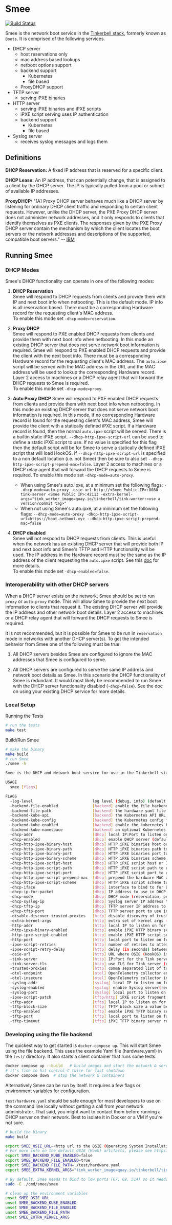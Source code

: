 # Smee

[![Build Status](https://github.com/tinkerbell/smee/workflows/For%20each%20commit%20and%20PR/badge.svg)](https://github.com/tinkerbell/smee/actions?query=workflow%3A%22For+each+commit+and+PR%22+branch%3Amain)

Smee is the network boot service in the [Tinkerbell stack](https://tinkerbell.org), formerly known as `Boots`. It is comprised of the following services.

- DHCP server
  - host reservations only
  - mac address based lookups
  - netboot options support
  - backend support
    - Kubernetes
    - file based
  - ProxyDHCP support
- TFTP server
  - serving iPXE binaries
- HTTP server
  - serving iPXE binaries and iPXE scripts
  - iPXE script serving uses IP authentication
  - backend support
    - Kubernetes
    - file based
- Syslog server
  - receives syslog messages and logs them

## Definitions

**DHCP Reservation:**
A fixed IP address that is reserved for a specific client.

**DHCP Lease:**
An IP address, that can potentially change, that is assigned to a client by the DHCP server.
The IP is typically pulled from a pool or subnet of available IP addresses.

**ProxyDHCP:**
"[A] Proxy DHCP server behaves much like a DHCP server by listening for ordinary DHCP client traffic and responding to certain client requests. However, unlike the DHCP server, the PXE Proxy DHCP server does not administer network addresses, and it only responds to clients that identify themselves as PXE clients.
The responses given by the PXE Proxy DHCP server contain the mechanism by which the client locates the boot servers or the network addresses and descriptions of the supported, compatible boot servers."
-- [IBM](https://www.ibm.com/docs/en/aix/7.1?topic=protocol-preboot-execution-environment-proxy-dhcp-daemon)

## Running Smee

### DHCP Modes

Smee's DHCP functionality can operate in one of the following modes:

1. **DHCP Reservation**  
   Smee will respond to DHCP requests from clients and provide them with IP and next boot info when netbooting. This is the default mode. IP info is all reservation based. There must be a corresponding Hardware record for the requesting client's MAC address.  
   To enable this mode set `-dhcp-mode=reservation`.

1. **Proxy DHCP**  
   Smee will respond to PXE enabled DHCP requests from clients and provide them with next boot info when netbooting. In this mode an existing DHCP server that does not serve network boot information is required. Smee will respond to PXE enabled DHCP requests and provide the client with the next boot info. There must be a corresponding Hardware record for the requesting client's MAC address. The `auto.ipxe` script will be served with the MAC address in the URL and the MAC address will be used to lookup the corresponding Hardware record. Layer 2 access to machines or a DHCP relay agent that will forward the DHCP requests to Smee is required.  
   To enable this mode set `-dhcp-mode=proxy`.

1. **Auto Proxy DHCP**
   Smee will respond to PXE enabled DHCP requests from clients and provide them with next boot info when netbooting. In this mode an existing DHCP server that does not serve network boot information is required. In this mode, if no corresponding Hardware record is found for the requesting client's MAC address, Smee will provide the client with a statically defined iPXE script. If a Hardware record is found, then the normal `auto.ipxe` script will be served. There is a builtin static iPXE script. `--dhcp-http-ipxe-script-url` can be used to define a static iPXE script to use. If no value is specified for this flag then the default script will be for Smee to serve a statically defined iPXE script that will load HookOS. If `--dhcp-http-ipxe-script-url` is specified to a non default location (i.e. not Smee) then be sure to also set `--dhcp-http-ipxe-script-prepend-mac=false`. Layer 2 access to machines or a DHCP relay agent that will forward the DHCP requests to Smee is required. To enable this mode set `-dhcp-mode=auto-proxy`.

   - When using Smee's auto.ipxe, at a minimum set the following flags: `--dhcp-mode=auto-proxy -osie-url http://<Smee Public IP>:8080 -tink-server <Smee Public IP>:42113 -extra-kernel-args="tink_worker_image=quay.io/tinkerbell/tink-worker:<use a version/commit tag>"`
   - When not using Smee's auto.ipxe, at a minimum set the following flags: `--dhcp-mode=auto-proxy -dhcp-http-ipxe-script-url=https://boot.netboot.xyz --dhcp-http-ipxe-script-prepend-mac=false`

1. **DHCP disabled**  
   Smee will not respond to DHCP requests from clients. This is useful when the network has an existing DHCP server that will provide both IP and next boot info and Smee's TFTP and HTTP functionality will be used. The IP address in the Hardware record must be the same as the IP address of the client requesting the `auto.ipxe` script. See this [doc](docs/DHCP.md) for more details.  
   To enable this mode set `-dhcp-enabled=false`.

### Interoperability with other DHCP servers

When a DHCP server exists on the network, Smee should be set to run `proxy` or `auto-proxy` mode. This will allow Smee to provide the next boot information to clients that request it. The existing DHCP server will provide the IP address and other network boot details. Layer 2 access to machines or a DHCP relay agent that will forward the DHCP requests to Smee is required.

It is not recommended, but it is possible for Smee to be run in `reservation` mode in networks with another DHCP server(s). To get the intended behavior from Smee one of the following must be true.

1. All DHCP servers besides Smee are configured to ignore the MAC addresses that Smee is configured to serve.

1. All DHCP servers are configured to serve the same IP address and network boot details as Smee. In this scenario the DHCP functionality of Smee is redundant. It would most likely be recommended to run Smee with the DHCP server functionality disabled (`-dhcp=false`). See the doc on using your existing DHCP service for more details.

### Local Setup

Running the Tests

```bash
# run the tests
make test
```

Build/Run Smee

```bash
# make the binary
make build
# run Smee
./smee -h

Smee is the DHCP and Network boot service for use in the Tinkerbell stack.

USAGE
  smee [flags]

FLAGS
  -log-level                          log level (debug, info) (default "info")
  -backend-file-enabled               [backend] enable the file backend for DHCP and the HTTP iPXE script (default "false")
  -backend-file-path                  [backend] the hardware yaml file path for the file backend
  -backend-kube-api                   [backend] the Kubernetes API URL, used for in-cluster client construction, kube backend only
  -backend-kube-config                [backend] the Kubernetes config file location, kube backend only
  -backend-kube-enabled               [backend] enable the kubernetes backend for DHCP and the HTTP iPXE script (default "true")
  -backend-kube-namespace             [backend] an optional Kubernetes namespace override to query hardware data from, kube backend only
  -dhcp-addr                          [dhcp] local IP:Port to listen on for DHCP requests (default "0.0.0.0:67")
  -dhcp-enabled                       [dhcp] enable DHCP server (default "true")
  -dhcp-http-ipxe-binary-host         [dhcp] HTTP iPXE binaries host or IP to use in DHCP packets (default "172.17.0.3")
  -dhcp-http-ipxe-binary-path         [dhcp] HTTP iPXE binaries path to use in DHCP packets (default "/ipxe/")
  -dhcp-http-ipxe-binary-port         [dhcp] HTTP iPXE binaries port to use in DHCP packets (default "8080")
  -dhcp-http-ipxe-binary-scheme       [dhcp] HTTP iPXE binaries scheme to use in DHCP packets (default "http")
  -dhcp-http-ipxe-script-host         [dhcp] HTTP iPXE script host or IP to use in DHCP packets (default "172.17.0.3")
  -dhcp-http-ipxe-script-path         [dhcp] HTTP iPXE script path to use in DHCP packets (default "/auto.ipxe")
  -dhcp-http-ipxe-script-port         [dhcp] HTTP iPXE script port to use in DHCP packets (default "8080")
  -dhcp-http-ipxe-script-prepend-mac  [dhcp] prepend the hardware MAC address to iPXE script URL base, http://1.2.3.4/auto.ipxe -> http://1.2.3.4/40:15:ff:89:cc:0e/auto.ipxe (default "true")
  -dhcp-http-ipxe-script-scheme       [dhcp] HTTP iPXE script scheme to use in DHCP packets (default "http")
  -dhcp-iface                         [dhcp] interface to bind to for DHCP requests
  -dhcp-ip-for-packet                 [dhcp] IP address to use in DHCP packets (opt 54, etc) (default "172.17.0.3")
  -dhcp-mode                          [dhcp] DHCP mode (reservation, proxy) (default "reservation")
  -dhcp-syslog-ip                     [dhcp] Syslog server IP address to use in DHCP packets (opt 7) (default "172.17.0.3")
  -dhcp-tftp-ip                       [dhcp] TFTP server IP address to use in DHCP packets (opt 66, etc) (default "172.17.0.3")
  -dhcp-tftp-port                     [dhcp] TFTP server port to use in DHCP packets (opt 66, etc) (default "69")
  -disable-discover-trusted-proxies   [http] disable discovery of trusted proxies from Kubernetes, only available for the Kubernetes backend (default "false")
  -extra-kernel-args                  [http] extra set of kernel args (k=v k=v) that are appended to the kernel cmdline iPXE script
  -http-addr                          [http] local IP to listen on for iPXE HTTP script requests (default "172.17.0.3")
  -http-ipxe-binary-enabled           [http] enable iPXE HTTP binary server (default "true")
  -http-ipxe-script-enabled           [http] enable iPXE HTTP script server (default "true")
  -http-port                          [http] local port to listen on for iPXE HTTP script requests (default "8080")
  -ipxe-script-retries                [http] number of retries to attempt when fetching kernel and initrd files in the iPXE script (default "0")
  -ipxe-script-retry-delay            [http] delay (in seconds) between retries when fetching kernel and initrd files in the iPXE script (default "2")
  -osie-url                           [http] URL where OSIE (HookOS) images are located
  -tink-server                        [http] IP:Port for the Tink server
  -tink-server-tls                    [http] use TLS for Tink server (default "false")
  -trusted-proxies                    [http] comma separated list of trusted proxies in CIDR notation
  -otel-endpoint                      [otel] OpenTelemetry collector endpoint
  -otel-insecure                      [otel] OpenTelemetry collector insecure (default "true")
  -syslog-addr                        [syslog] local IP to listen on for Syslog messages (default "172.17.0.3")
  -syslog-enabled                     [syslog] enable Syslog server(receiver) (default "true")
  -syslog-port                        [syslog] local port to listen on for Syslog messages (default "514")
  -ipxe-script-patch                  [tftp/http] iPXE script fragment to patch into served iPXE binaries served via TFTP or HTTP
  -tftp-addr                          [tftp] local IP to listen on for iPXE TFTP binary requests (default "172.17.0.3")
  -tftp-block-size                    [tftp] TFTP block size a value between 512 (the default block size for TFTP) and 65456 (the max size a UDP packet payload can be) (default "512")
  -tftp-enabled                       [tftp] enable iPXE TFTP binary server) (default "true")
  -tftp-port                          [tftp] local port to listen on for iPXE TFTP binary requests (default "69")
  -tftp-timeout                       [tftp] iPXE TFTP binary server requests timeout (default "5s")
```

### Developing using the file backend

The quickest way to get started is `docker-compose up`. This will start Smee using the file backend. This uses the example Yaml file (hardware.yaml) in the `test/` directory. It also starts a client container that runs some tests.

```sh
docker compose up --build   # build images and start the network & services
# it's fine to hit control-C twice for fast shutdown
docker compose down  # stop the network & containers
```

Alternatively Smee can be run by itself. It requires a few
flags or environment variables for configuration.

`test/hardware.yaml` should be safe enough for most developers to
use on the command line locally without getting a call from your network
administrator. That said, you might want to contact them before running a DHCP
server on their network. Best to isolate it in Docker or a VM if you're not
sure.

```sh
# build the binary
make build

export SMEE_OSIE_URL=<http url to the OSIE (Operating System Installation Environment) artifacts>
# For more info on the default OSIE (Hook) artifacts, please see https://github.com/tinkerbell/hook
export SMEE_BACKEND_KUBE_ENABLED=false
export SMEE_BACKEND_FILE_ENABLED=true
export SMEE_BACKEND_FILE_PATH=./test/hardware.yaml
export SMEE_EXTRA_KERNEL_ARGS="tink_worker_image=quay.io/tinkerbell/tink-worker:latest"

# By default, Smee needs to bind to low ports (67, 69, 514) so it needs root.
sudo -E ./cmd/smee/smee

# clean up the environment variables
unset SMEE_OSIE_URL
unset SMEE_BACKEND_KUBE_ENABLED
unset SMEE_BACKEND_FILE_ENABLED
unset SMEE_BACKEND_FILE_PATH
unset SMEE_EXTRA_KERNEL_ARGS
```
